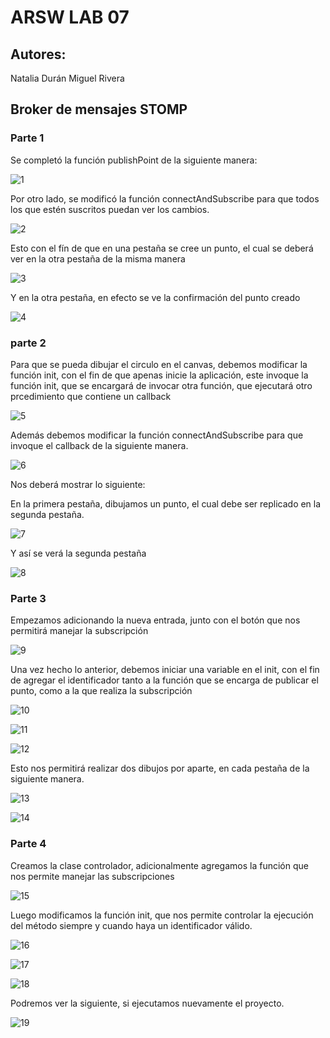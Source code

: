 # ARSW LAB 07

## Autores:

Natalia Durán
Miguel Rivera

## Broker de mensajes STOMP

### Parte 1

Se completó la función publishPoint de la siguiente manera:

![1](https://github.com/migue1994/ARSW-Lab-07/blob/master/img/1.PNG)

Por otro lado, se modificó la función connectAndSubscribe para que todos los que estén suscritos puedan ver los cambios.

![2](https://github.com/migue1994/ARSW-Lab-07/blob/master/img/2.PNG)

Esto con el fín de que en una pestaña se cree un punto, el cual se deberá ver en la otra pestaña de la misma manera

![3](https://github.com/migue1994/ARSW-Lab-07/blob/master/img/3.PNG)

Y en la otra pestaña, en efecto se ve la confirmación del punto creado

![4](https://github.com/migue1994/ARSW-Lab-07/blob/master/img/4.PNG)

### parte 2

Para que se pueda dibujar el circulo en el canvas, debemos modificar la función init, con el fin de que apenas inicie la aplicación, este invoque la función init, que se encargará de invocar otra función, que ejecutará otro prcedimiento que contiene un callback

![5](https://github.com/migue1994/ARSW-Lab-07/blob/master/img/5.PNG)

Además debemos modificar la función connectAndSubscribe para que invoque el callback de la siguiente manera.

![6](https://github.com/migue1994/ARSW-Lab-07/blob/master/img/6.PNG)

Nos deberá mostrar lo siguiente:

En la primera pestaña, dibujamos un punto, el cual debe ser replicado en la segunda pestaña.

![7](https://github.com/migue1994/ARSW-Lab-07/blob/master/img/7.PNG)

Y así se verá la segunda pestaña

![8](https://github.com/migue1994/ARSW-Lab-07/blob/master/img/8.PNG)

### Parte 3

Empezamos adicionando la nueva entrada, junto con el botón que nos permitirá manejar la subscripción

![9](https://github.com/migue1994/ARSW-Lab-07/blob/master/img/9.PNG)

Una vez hecho lo anterior, debemos iniciar una variable en el init, con el fin de agregar el identificador tanto a la función que se encarga de publicar el punto, como a la que realiza la subscripción 

![10](https://github.com/migue1994/ARSW-Lab-07/blob/master/img/10.PNG)

![11](https://github.com/migue1994/ARSW-Lab-07/blob/master/img/11.PNG)

![12](https://github.com/migue1994/ARSW-Lab-07/blob/master/img/12.PNG)

Esto nos permitirá realizar dos dibujos por aparte, en cada pestaña de la siguiente manera.

![13](https://github.com/migue1994/ARSW-Lab-07/blob/master/img/13.PNG)

![14](https://github.com/migue1994/ARSW-Lab-07/blob/master/img/14.PNG)

### Parte 4

Creamos la clase controlador, adicionalmente agregamos la función que nos permite manejar las subscripciones

![15](https://github.com/migue1994/ARSW-Lab-07/blob/master/img/15.PNG)

Luego modificamos la función init, que nos permite controlar la ejecución del método siempre y cuando haya un identificador válido.

![16](https://github.com/migue1994/ARSW-Lab-07/blob/master/img/16.PNG)

![17](https://github.com/migue1994/ARSW-Lab-07/blob/master/img/17.PNG)

![18](https://github.com/migue1994/ARSW-Lab-07/blob/master/img/18.PNG)

Podremos ver la siguiente, si ejecutamos nuevamente el proyecto.

![19](https://github.com/migue1994/ARSW-Lab-07/blob/master/img/19.PNG)
